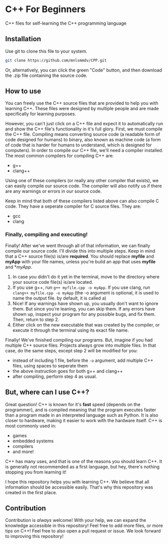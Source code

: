 # C++ For Beginners
C++ files for self-learning the C++ programming language

## Installation
Use git to clone this file to your system.
```bash
git clone https://github.com/mnlsmmdv/CPP.git
```
Or, alternatively, you can click the green "Code" button, and then download the .zip file containing the source code.

## How to use
You can freely use the C++ source files that are provided to help you with learning C++. These files were designed by multiple people and are made specifically for learning purposes.

However, you can't just click on a C++ file and expect it to automatically run and show the C++ file's functionality in it's full glory.
First, we must compile the C++ file. Compiling means converting source code (a readable form of code designed for humans) to binary, also known as machine code (a form of code that is harder for humans to understand, which is designed for computers).
In order to compile our C++ file, we'll need a compiler installed. The most common compilers for compiling C++ are:
- g++
- clang++

Using one of these compilers (or really any other compiler that exists), we can easily compile our source code. The compiler will also notify us if there are any warnings or errors in our source code.

Keep in mind that both of these compilers listed above can also compile C code. They have a seperate compiler for C source files. They are:
- gcc
- clang

### Finally, compiling and executing!
Finally! After we've went through all of that information, we can finally compile our source code. I'll divide this into multiple steps.
Keep in mind that a C++ source file(s) is/are **required**. You should replace **myfile** and **myApp** with your file names, unless you're build an app that uses **myfile** and **myApp*.
1. In case you didn't do it yet in the terminal, move to the directory where your source code file(s) is/are located.
2. If you use g++, run ```g++ myfile.cpp -o myApp```. If you use clang, run ```clang++ myfile.cpp -o myApp``` (the -o argument is optional, it is used to name the output file. by default, it is called a)
3. Nice! If any warnings have shown up, you usually don't want to ignore them. But since you're leaning, you can skip them. If any errors have shown up, inspect your program for any possible bugs, and fix them. Then, return to step 2.
4. Either click on the new executable that was created by the compiler, or execute it through the terminal using its exact file name.

Finally! We've finished compiling our programs. But, imagine if you had multiple C++ source files. Projects always grow into multiple files.
In that case, do the same steps, except step 2 will be modified for you:
- instead of including 1 file, before the ```-o``` argument, add multiple C++ files, using spaces to seperate them
- the above instruction goes for both g++ and clang++
- after compiling, perform step 4 as usual.

## But, where can I use C++?
Great question! C++ is known for it's **fast** speed (depends on the programmer), and is compiled meaning that the program executes faster than a program made in an interpreted language such as Python. It is also closer to hardware, making it easier to work with the hardware itself. C++ is most commonly used in:
- games
- embedded systems
- compilers
- and more!

C++ has many uses, and that is one of the reasons you should learn C++. It is generally not recommended as a first language, but hey, there's nothing stopping you from learning it!

I hope this repository helps you with learning C++. We believe that all information should be accessible easily. That's why this repository was created in the first place.

## Contribution
Contribution is *always* welcome! With your help, we can expand the knowledge accessible in this repository!
Feel free to add more files, or more tips on C++!
Feel free to also open a pull request or issue. We look forward to improving this repository!